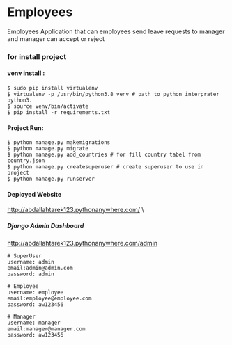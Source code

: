 # Employees
Employees Application that can employees send leave requests to manager and manager can accept or reject 

### for install project 
#### venv install :
```commandline
$ sudo pip install virtualenv 
$ virtualenv -p /usr/bin/python3.8 venv # path to python interprater python3.
$ source venv/bin/activate
$ pip install -r requirements.txt
```
#### Project Run:
```commandline
$ python manage.py makemigrations
$ python manage.py migrate
$ python manage.py add_countries # for fill country tabel from country.json 
$ python manage.py createsuperuser # create superuser to use in project
$ python manage.py runserver
```
#### Deployed Website 
http://abdallahtarek123.pythonanywhere.com/ \
##### Django Admin Dashboard
http://abdallahtarek123.pythonanywhere.com/admin
```commandline
# SuperUser
username: admin
email:admin@admin.com
password: admin

# Employee
username: employee
email:employee@employee.com
password: aw123456

# Manager
username: manager
email:manager@manager.com
password: aw123456
```
